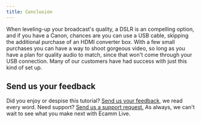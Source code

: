 ```yaml
---
title: Conclusion
---
```


When leveling-up your broadcast's quality, a DSLR is an compelling option, and if you have a Canon, chances are you can use a USB cable, skipping the additional purchase of an HDMI converter box. With a few small purchases you can have a way to shoot gorgeous video, so long as you have a plan for quality audio to match, since that won't come through your USB connection. Many of our customers have had success with just this kind of set up.

## Send us your feedback

Did you enjoy or despise this tutorial? [Send us your feedback](), we read every word. Need support? [Send us a support request.]() As always, we can't wait to see what you make next with Ecamm Live.